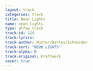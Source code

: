 ```yaml
---
layout: track
categories: track
title: Neon Lights
name: neon-lights
type: ahfow_track
track-id: 124
track-lyrics: 
track-author: Hutter/Bartos/Schneider
track-sort: "NEON LIGHTS"
track-alpha: N
track-original: Kraftwerk
cover: true
---
```

